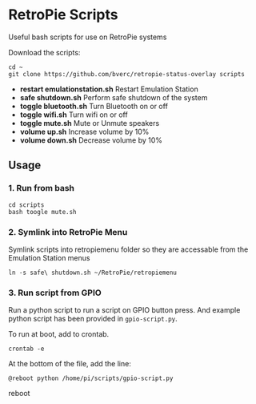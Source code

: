 # RetroPie Scripts

Useful bash scripts for use on RetroPie systems

Download the scripts:

    cd ~
    git clone https://github.com/bverc/retropie-status-overlay scripts

- **restart emulationstation.sh** Restart Emulation Station
- **safe shutdown.sh** Perform safe shutdown of the system
- **toggle bluetooth.sh** Turn Bluetooth on or off
- **toggle wifi.sh** Turn wifi on or off
- **toggle mute.sh** Mute or Unmute speakers
- **volume up.sh** Increase volume by 10%
- **volume down.sh** Decrease volume by 10%

## Usage

### 1. Run from bash

    cd scripts
    bash toogle mute.sh

### 2. Symlink into RetroPie Menu

Symlink scripts into retropiemenu folder so they are accessable from the Emulation Station menus

    ln -s safe\ shutdown.sh ~/RetroPie/retropiemenu
    
### 3. Run script from GPIO

Run a python script to run a script on GPIO button press. And example python script has been provided in `gpio-script.py`.

To run at boot, add to crontab.

    crontab -e
    
At the bottom of the file, add the line:

    @reboot python /home/pi/scripts/gpio-script.py

reboot
